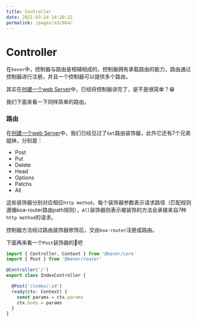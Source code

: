 ```yaml
---
title: Controller
date: 2021-03-24 14:20:22
permalink: /pages/a3c064/
---
```

# Controller

在`kever`中，控制器与路由是相辅相成的，控制器拥有承载路由的能力，路由通过控制器进行注册，并且一个控制器可以提供多个路由。

其实在[创建一个web Server](./first.md)中，已经将控制器讲完了，是不是很简单？😁

我们下面来看一下同样简单的路由。

### 路由
在[创建一个web Server](./first.md)中，我们已经见过了`Get`路由装饰器，此外它还有7个兄弟姐妹，分别是：
- Post
- Put
- Delete
- Head
- Options
- Patchs
- All

这些装饰器分别对应相应`http method`，每个装饰器参数表示请求路径（匹配规则遵循koa-router路由path规则），`All`装饰器则表示被装饰的方法会承接来自7种`http method`的请求。

控制器方法经过路由装饰器修饰后，交由`koa-router`注册成路由。

下面再来看一个`Post`装饰器的🌰吧
```ts
import { Controller, Context } from '@kever/core'
import { Post } from '@kever/router'

@Controller('/')
export class IndexController {

  @Post('/index/:id')
  ready(ctx: Context) {
    const params = ctx.params
    ctx.body = params
  }
}
```

